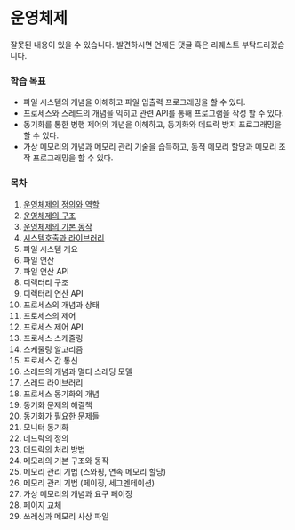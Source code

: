 # 운영체제  
잘못된 내용이 있을 수 있습니다. 발견하시면 언제든 댓글 혹은 리퀘스트 부탁드리겠습니다.

### 학습 목표
* 파일 시스템의 개념을 이해하고 파일 입출력 프로그래밍을 할 수 있다.
* 프로세스와 스레드의 개념을 익히고 관련 API를 통해 프로그램을 작성 할 수 있다.
* 동기화를 통한 병행 제어의 개념을 이해하고, 동기화와 데드락 방지 프로그래밍을 할 수 있다.
* 가상 메모리의 개념과 메모리 관리 기술을 습득하고, 동적 메모리 할당과 메모리 조작 프로그래밍을 할 수 있다.

### 목차
1. [운영체제의 정의와 역할](https://github.com/sbh2ch/Operation_System_study/tree/master/1.%20%EC%9A%B4%EC%98%81%EC%B2%B4%EC%A0%9C%EC%9D%98%20%EC%A0%95%EC%9D%98%EC%99%80%20%EC%97%AD%ED%95%A0)
2. [운영체제의 구조](https://github.com/sbh2ch/Operation_System_study/tree/master/2.%20%EC%9A%B4%EC%98%81%EC%B2%B4%EC%A0%9C%EC%9D%98%20%EA%B5%AC%EC%A1%B0)
3. [운영체제의 기본 동작](https://github.com/sbh2ch/Operation_System_study/tree/master/3.%20%EC%9A%B4%EC%98%81%EC%B2%B4%EC%A0%9C%EC%9D%98%20%EA%B8%B0%EB%B3%B8%20%EB%8F%99%EC%9E%91)
4. [시스템호출과 라이브러리](https://github.com/sbh2ch/Operation_System_study/tree/master/4.%20%EC%8B%9C%EC%8A%A4%ED%85%9C%20%ED%98%B8%EC%B6%9C%EA%B3%BC%20%EB%9D%BC%EC%9D%B4%EB%B8%8C%EB%9F%AC%EB%A6%AC)
5. 파일 시스템 개요
6. 파일 연산
7. 파일 연산 API
8. 디렉터리 구조
9. 디렉터리 연산 API
10. 프로세스의 개념과 상태
11. 프로세스의 제어
12. 프로세스 제어 API
13. 프로세스 스케줄링
14. 스케줄링 알고리즘
15. 프로세스 간 통신
16. 스레드의 개념과 멀티 스레딩 모델
17. 스레드 라이브러리
18. 프로세스 동기화의 개념
19. 동기화 문제의 해결책
20. 동기화가 필요한 문제들
21. 모니터 동기화
22. 데드락의 정의
23. 데드락의 처리 방법
24. 메모리의 기본 구조와 동작
25. 메모리 관리 기법 (스와핑, 연속 메모리 할당)
26. 메모리 관리 기법 (페이징, 세그멘테이션)
27. 가상 메모리의 개념과 요구 페이징
28. 페이지 교체
29. 쓰레싱과 메모리 사상 파일
